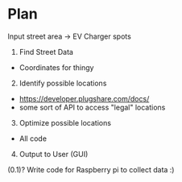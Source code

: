# Plan

Input street area -> EV Charger spots

1. Find Street Data
- Coordinates for thingy
2. Identify possible locations
-  https://developer.plugshare.com/docs/
- some sort of API to access "legal" locations
3. Optimize possible locations
- All code
4. Output to User (GUI)

(0.1)? Write code for Raspberry pi to collect data
:)